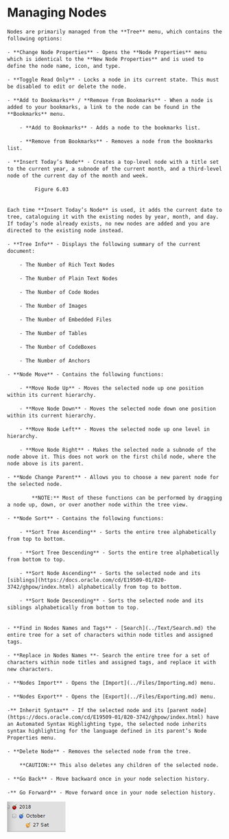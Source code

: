 
# Managing Nodes


	Nodes are primarily managed from the **Tree** menu, which contains the following options:

	- **Change Node Properties** - Opens the **Node Properties** menu which is identical to the **New Node Properties** and is used to define the node name, icon, and type.

	- **Toggle Read Only** - Locks a node in its current state. This must be disabled to edit or delete the node.

	- **Add to Bookmarks** / **Remove from Bookmarks** - When a node is added to your bookmarks, a link to the node can be found in the **Bookmarks** menu.

		- **Add to Bookmarks** - Adds a node to the bookmarks list.

		- **Remove from Bookmarks** - Removes a node from the bookmarks list.

	- **Insert Today’s Node** - Creates a top-level node with a title set to the current year, a subnode of the current month, and a third-level node of the current day of the month and week.

			 Figure 6.03
			
	
	Each time **Insert Today’s Node** is used, it adds the current date to tree, cataloguing it with the existing nodes by year, month, and day. If today’s node already exists, no new nodes are added and you are directed to the existing node instead.

	- **Tree Info** - Displays the following summary of the current document:

		- The Number of Rich Text Nodes

		- The Number of Plain Text Nodes

		- The Number of Code Nodes

		- The Number of Images

		- The Number of Embedded Files

		- The Number of Tables

		- The Number of CodeBoxes

		- The Number of Anchors

	- **Node Move** - Contains the following functions:
	
		- **Move Node Up** - Moves the selected node up one position within its current hierarchy.

		- **Move Node Down** - Moves the selected node down one position within its current hierarchy.

		- **Move Node Left** - Moves the selected node up one level in hierarchy.

		- **Move Node Right** - Makes the selected node a subnode of the node above it. This does not work on the first child node, where the node above is its parent.

	- **Node Change Parent** - Allows you to choose a new parent node for the selected node.
	
			**NOTE:** Most of these functions can be performed by dragging a node up, down, or over another node within the tree view.

	- **Node Sort** - Contains the following functions:
	
		- **Sort Tree Ascending** - Sorts the entire tree alphabetically from top to bottom.

		- **Sort Tree Descending** - Sorts the entire tree alphabetically from bottom to top.

		- **Sort Node Ascending** - Sorts the selected node and its [siblings](https://docs.oracle.com/cd/E19509-01/820-3742/ghpow/index.html) alphabetically from top to bottom.

		- **Sort Node Descending** - Sorts the selected node and its siblings alphabetically from bottom to top.


	- **Find in Nodes Names and Tags** - [Search](../Text/Search.md) the entire tree for a set of characters within node titles and assigned tags.

	- **Replace in Nodes Names **- Search the entire tree for a set of characters within node titles and assigned tags, and replace it with new characters.

	- **Nodes Import** - Opens the [Import](../Files/Importing.md) menu.

	- **Nodes Export** - Opens the [Export](../Files/Exporting.md) menu.

	-** Inherit Syntax** - If the selected node and its [parent node](https://docs.oracle.com/cd/E19509-01/820-3742/ghpow/index.html) have an Automated Syntax Highlighting type, the selected node inherits syntax highlighting for the language defined in its parent’s Node Properties menu.

	- **Delete Node** - Removes the selected node from the tree.
	
		**CAUTION:** This also deletes any children of the selected node.

	- **Go Back** - Move backward once in your node selection history.

	-** Go Forward** - Move forward once in your node selection history.

![unnamed_b74d0fb132e746298fadc1a606cb0fb3](unnamed_b74d0fb132e746298fadc1a606cb0fb3.png)
